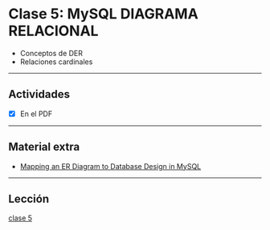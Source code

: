 # Clase 5: MySQL DIAGRAMA RELACIONAL

- Conceptos de DER
- Relaciones cardinales

---

## Actividades

- [x] En el PDF

---

## Material extra

- [Mapping an ER Diagram to Database Design in MySQL](https://www.youtube.com/watch?v=YkrtjGD9IHU)

---

## Lección

[clase 5](https://centrodeelearning.zoom.us/rec/play/8j9boeIk6hUUVrhuR-HqWNdf6YaVDUA3T3e5A1535hSZIDl1Y7-lArZFg7J2G8Dte_tdFan2OoVqzBHk.1lknlScK03rtjSu7?startTime=1631124036000&_x_zm_rtaid=Mu6lPd-NQDih6p8XN9Tyhw.1631213467739.44d47d407be6a7a9a7d39b7912640a2d&_x_zm_rhtaid=270)

